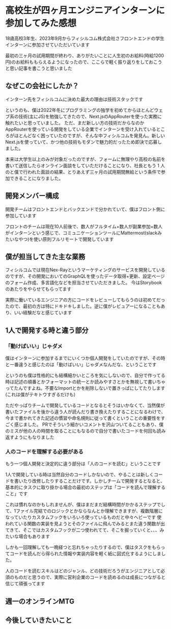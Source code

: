 # 高校生が四ヶ月エンジニアインターンに参加してみた感想

18歳高校3年生、2023年9月からフィシルコム株式会社さフロントエンドの学生インターンに参加させていただいています

最初の三ヶ月の試用期間が終わり、ありがたいことに人生初のお給料(時給1200円)のお給料ももらえるようになったので、ここらで軽く振り返りをしておこうと思い記事を書こうと思いました

## なぜこの会社にしたか？
インターン先をフィシルコムに決めた最大の理由は技術スタックです

というのも、僕は2022年冬にプログラミングの独学を初めてからほとんどウェブ系の技術(主にJS)を勉強してきたので、Next.jsのAppRouterを使った実務に触れたいと思っていました。
ただ、まだ新しい方の技術だからなのかAppRouterを使っている開発をしている企業でインターンを受け入れているところがほとんどなく困っていたのですが、そんな中フィシルコムを発見ん。新しいNext.jsを使っていて、かつ他の技術もモダンで魅力的だったため即決で応募しました。

本来は大学生以上のみが対象だったのですが、フォームに無理やり高校の名前を書いて送信したらオンライン面談をしていただけることになり、社長ともう 1 人のと僕で行われた面談の結果、とりあえず三ヶ月の試用期間無給という条件で参加できることになりました。

## 開発メンバー構成
開発チームはフロントエンドとバックエンドで分かれていて、僕はフロント側に参加しています

フロントのチームは現在10人前後で、数人がフルタイム+数人が副業参加+数人がインターンという感じで、コミュニケーションツールにMattermost(slackみたいなやつ)を使い原則フルリモートで開発しています

## 僕が担当してきた主な業務
フィシルコムでは現在Nex-Rayというマーケティングのサービスを開発しているのですが、その開発においてのGraphQLを使ったデータ取得+更新、設定ページのフォーム作成、多言語化などを担当させていただきました。
今はStorybookのあたりをやらせてもらってます

実際に働いているエンジニアの方にコードをレビューしてもらうのは初めてだったので、最初の方は特にドキドキしました。逆に僕がレビュアーになることもあり、いい経験だなと感じています

## 1人で開発する時と違う部分

### 「動けばいい」じゃダメ
僕はインターンに参加するまでにいくつか個人開発をしていたのですが、その時と一番違うと感じたのは「動けばいい」じゃダメなんだな、ということです

というのも僕は性格的にも結構細かいところを気にしないので、自分で作ってる時は記述の順番とかフォーマットの統一とか読みやすさとかを無視して書いちゃってたんですよね。不要なImportとかを削除しないで置きっぱにしてたりします(これは僕がテキトウすぎるだけも)

ただやっぱりチームで開発しているコードとなるとそうはいかなくて、当然僕が書いたファイルを後から違う人が読んだり書き換えたりすることになるわけで、今まで書かれてきた記述の慣習や命名規則に従って書くということの重要性をすごく感じました。
PRでそういう細かいコメントを沢山ついてることもあり、僕のミスが他の人の時間を取ることにもなるので自分で書いたコードを何回も読み返すようにもなりました

### 人のコードを理解する必要がある
もう一つ個人開発と決定的に違う部分は「人のコードを読む」ということです

1人で開発している時は当然自分のコードしかないので、やることは新しくコードを書いたり改修したりすることだけです。しかしチームで開発するとなると、基本的にタスクに取り掛かる場合の最初のステップは「コードを読んで理解すること」です

これは慣れなのかもしれませんが、僕はまだまだ結構時間がかかるステップでして、1ファイル完結でのロジックとかならなんとか理解できますが、複数階層になっていたりカスタムフックをいろいろ使っているものだと中々ヘビーです
使われている関数の実装を見ようとそのファイルに飛んでみるとまた違う関数が出てきて、そこではカスタムフックが二つ使われてて、そこを掘っていくと、、、みたいな場合もあります

しかも一回理解しても一晩経つと忘れちゃったりするので、僕はタスクをもらってコードを読んだら得られた情報や実装内容を軽く紙に図式化するようにしました。

人のコードを読むスキルはどのジャンル、どの技術だろうがエンジニアとして必須のものだと思うので、実際に営利企業のコードを読めるのは成長につながると信じて頑張ってます

## 週一のオンラインMTG
## 今後していきたいこと